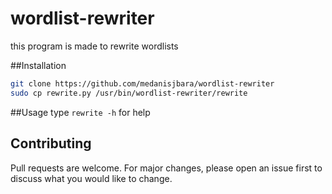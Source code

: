 # wordlist-rewriter
this program is made to rewrite wordlists

##Installation
```bash
git clone https://github.com/medanisjbara/wordlist-rewriter
sudo cp rewrite.py /usr/bin/wordlist-rewriter/rewrite
```
##Usage
type `rewrite -h` for help


## Contributing
Pull requests are welcome. For major changes, please open an issue first to discuss what you would like to change.
